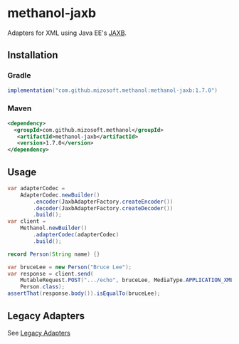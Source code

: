# methanol-jaxb

Adapters for XML using Java EE's [JAXB][jaxb].

## Installation

### Gradle

```gradle
implementation("com.github.mizosoft.methanol:methanol-jaxb:1.7.0")
```

### Maven

```xml
<dependency>
  <groupId>com.github.mizosoft.methanol</groupId>
   <artifactId>methanol-jaxb</artifactId>
   <version>1.7.0</version>
</dependency>
```

## Usage

```java
var adapterCodec =
    AdapterCodec.newBuilder()
        .encoder(JaxbAdapterFactory.createEncoder())
        .decoder(JaxbAdapterFactory.createDecoder())
        .build();
var client =
    Methanol.newBuilder()
        .adapterCodec(adapterCodec)
        .build();

record Person(String name) {}

var bruceLee = new Person("Bruce Lee");
var response = client.send(
    MutableRequest.POST(".../echo", bruceLee, MediaType.APPLICATION_XML),
    Person.class);
assertThat(response.body()).isEqualTo(bruceLee);
```

## Legacy Adapters

See [Legacy Adapters](https://mizosoft.github.io/methanol/legacy_adapters/)

[jaxb]: https://javaee.github.io/jaxb-v2/
